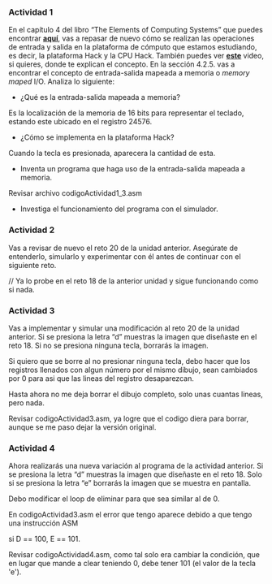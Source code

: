### Actividad 1

En el capítulo 4 del libro “The Elements of Computing Systems” que puedes encontrar [**aquí**](https://www.nand2tetris.org/_files/ugd/44046b_7ef1c00a714c46768f08c459a6cab45a.pdf), vas a repasar de nuevo cómo se realizan las operaciones de entrada y salida en la plataforma de cómputo que estamos estudiando, es decir, la plataforma Hack y la CPU Hack. También puedes ver [**este**](https://youtu.be/gTOFd80QfBU?si=6FLpT907cx1Q_NDB) video, si quieres, donde te explican el concepto. En la sección 4.2.5. vas a encontrar el concepto de entrada-salida mapeada a memoria o *memory maped* I/O. Analiza lo siguiente:

- ¿Qué es la entrada-salida mapeada a memoria?

Es la localización de la memoria de 16 bits para representar el teclado, estando este ubicado en el registro 24576.

- ¿Cómo se implementa en la plataforma Hack?

Cuando la tecla es presionada, aparecera la cantidad de esta.

- Inventa un programa que haga uso de la entrada-salida mapeada a memoria.

Revisar archivo codigoActividad1_3.asm

- Investiga el funcionamiento del programa con el simulador.

### Actividad 2

Vas a revisar de nuevo el reto 20 de la unidad anterior. Asegúrate de entenderlo, simularlo y experimentar con él antes de continuar con el siguiente reto.

// Ya lo probe en el reto 18 de la anterior unidad y sigue funcionando como si nada.

### Actividad 3

Vas a implementar y simular una modificación al reto 20 de la unidad anterior. Si se presiona la letra “d” muestras la imagen que diseñaste en el reto 18. Si no se presiona ninguna tecla, borrarás la imagen. 

Si quiero que se borre al no presionar ninguna tecla, debo hacer que los registros llenados con algun número por el mismo dibujo, sean cambiados por 0 para asi que las lineas del registro desaparezcan.


Hasta ahora no me deja borrar el dibujo completo, solo unas cuantas lineas, pero nada.

Revisar codigoActividad3.asm, ya logre que el codigo diera para borrar, aunque se me paso dejar la 
versión original.

### Actividad 4

Ahora realizarás una nueva variación al programa de la actividad anterior. Si se presiona la letra “d” muestras la imagen que diseñaste en el reto 18. Solo si se presiona la letra “e” borrarás la imagen que se muestra en pantalla.

Debo modificar el loop de eliminar para que sea similar al de 0.

En codigoActividad3.asm el error que tengo aparece debido a que tengo una instrucción ASM

si D == 100, E == 101.

Revisar codigoActividad4.asm, como tal solo era cambiar la condición, que en lugar que mande a clear
teniendo 0, debe tener 101 (el valor de la tecla 'e').
